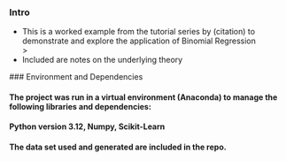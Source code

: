 ### Intro
<ul>
<li>This is a worked example from the tutorial series  by (citation) to demonstrate and explore the application of Binomial Regression</li>>
<li>Included are notes on the underlying theory</li>
</ul>
### Environment and Dependencies 

#### The project was run in a virtual environment (Anaconda) to manage the following libraries and dependencies:
#### Python version 3.12, Numpy, Scikit-Learn 
#### The data set used and generated are included in the repo.


